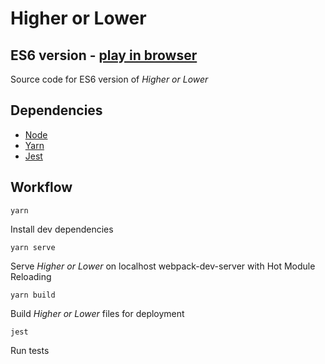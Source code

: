 # Higher or Lower #

## ES6 version  - [play in browser](https://onge.co.uk/higherorlower/es6/) ##

Source code for ES6 version of _Higher or Lower_

## Dependencies ##

- [Node](https://nodejs.org/en/)
- [Yarn](https://yarnpkg.com/lang/en/)
- [Jest](https://facebook.github.io/jest/)

## Workflow ##

`yarn`

Install dev dependencies

`yarn serve`

Serve _Higher or Lower_ on localhost webpack-dev-server with Hot Module Reloading

`yarn build`

Build _Higher or Lower_ files for deployment

`jest`

Run tests
